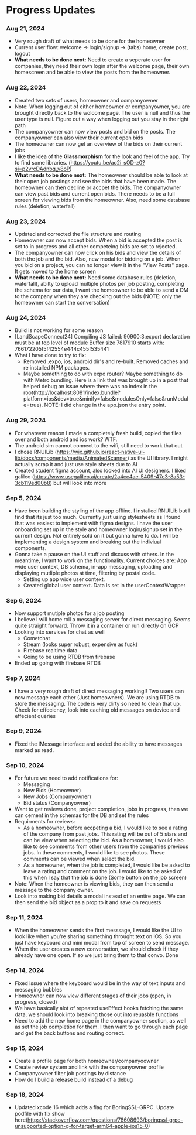 # Progress Updates

### Aug 21, 2024

- Very rough draft of what needs to be done for the homeowner
- Current user flow: welcome -> login/signup -> (tabs) home, create post, logout
- **What needs to be done next:** Need to create a seperate user for companies, they need their own login after the welcome page, their own homescreen and be able to view the posts from the homeowner.

### Aug 22, 2024

- Created two sets of users, homeowner and companyowner
- Note: When logging out of either homeowner or companyowner, you are brought directly back to the wolcome page. The user is null and thus the user type is null. Figure out a way when logging out you stay in the right path
- The companyowner can now view posts and bid on the posts. The companyowner can also view their current open bids
- The homeowner can now get an overview of the bids on their current jobs
- I like the idea of the **Glassmorphism** for the look and feel of the app. Try to find some libraries. (https://youtu.be/ao2i_sOD-z0?si=p2vrcDAdnbq_v8oP)
- **What needs to be done next:** The homeowner should be able to look at their open job postings and see the bids that have been made. The homeowner can then decline or accpet the bids. The companyowner can view past bids and current open bids. There needs to be a full screen for viewing bids from the homeowner. Also, need some database rules (deletion, waterfall)

### Aug 23, 2024

- Updated and corrected the file structure and routing
- Homeowner can now accept bids. When a bid is accepted the post is set to in progress and all other competeing bids are set to rejected.
- The companyowner can now click on his bids and view the details of both the job and the bid. Also, new modal for bidding on a job. When you bid on a project, you can no longer view it in the "View Posts" page. It gets moved to the home screen
- **What needs to be done next:** Need some database rules (deletion, waterfall), abilty to upload multiple photos per job posting, completing the schema for our data, I want the homeowner to be able to send a DM to the company when they are checking out the bids (NOTE: only the homeowner can start the conversation)

### Aug 24, 2024

- Build is not working for some reason
- [LandScapeConnect24] Compiling JS failed: 90900:3:export declaration must be at top level of module Buffer size 7817910 starts with: 766172205f5f42554e444c455f535441
- What I have done to try to fix:
  - Removed .expo, ios, android dir's and re-built. Removed caches and re installed NPM packages.
  - Maybe something to do with expo router? Maybe something to do with Metro bundling. Here is a link that was brought up in a post that helped debug an issue where there was no index in the root(http://localhost:8081/index.bundle?platform=ios&dev=true&minify=false&modulesOnly=false&runModule=true). NOTE: I did change in the app.json the entry point.

### Aug 29, 2024

- For whatever reason I made a completely fresh build, copied the files over and both android and ios work? WTF.
- The android sim cannot connect to the wifi, still need to work that out
- I chose RNUILib (https://wix.github.io/react-native-ui-lib/docs/components/media/AnimatedScanner) as the UI library. I might actually scrap it and just use style sheets due to AI
- Created student figma account, also looked into AI UI designers. I liked galileo (https://www.usegalileo.ai/create/2a4cc4ae-5409-47c3-8a53-3cb119ed00b8) but will look into more

### Sep 5, 2024

- Have been building the styling of the app offline. I installed RNUILib but I find that its just too much. Currently just using stylesheets as I found that was easiest to implement with figma designs. I have the user onboarding set up in the style and homeowner login/signup set in the current design. Not entirely sold on it but gonna have to do. I will be implementing a design system and breaking out the indiviual components.
- Gonna take a pause on the UI stuff and discuss with others. In the meantime, I want to work on the functionality. Current choices are: App wide user context, DB schema, in-app messaging, uploading and displaying mutliple photos at time, filtering by postal code.
  - Setting up app wide user context.
  - Created global user context. Data is set in the userContextWrapper

### Sep 6, 2024

- Now support mutiple photos for a job posting
- I believe I will home roll a messaging server for direct messaging. Seems quite straight forward. Throw it in a container or run directly on GCP
- Looking into services for chat as well
  - Cometchat
  - Stream (looks super robust, expensive as fuck)
  - Firebase realtime data
  - Going to be using RTDB from firebase
- Ended up going with firebase RTDB

### Sep 7, 2024

- I have a very rough draft of direct messaging working!! Two users can now message each other (Just homeowners). We are using RTDB to store the messaging. The code is very dirty so need to clean that up. Check for effeciency, look into caching old messages on device and effecient queries

### Sep 9, 2024

- Fixed the IMessage interface and added the ability to have messages marked as read.

### Sep 10, 2024

- For future we need to add notifications for:
  - Messaging
  - New Bids (Homeowner)
  - New Jobs (Companyowner)
  - Bid status (Companyowner)
- Want to get reviews done, project completion, jobs in progress, then we can cement in the schemas for the DB and set the rules
- Requirments for reviews:
  - As a homeowner, before accpeting a bid, I would like to see a rating of the company from past jobs. This rating will be out of 5 stars and can be view when selecting the bid. As a homeowner, I would also like to see comments from other users from the companies previous jobs. In these comments, I would like to see photos. These comments can be viewed when select the bid.
  - As a homeowner, when the job is completed, I would like be asked to leave a rating and comment on the job. I would like to be asked of this when I say that the job is done (Some button on the job screen)
- Note: When the homeowner is viewing bids, they can then send a message to the company owner.
- Look into making bid details a modal instead of an entire page. We can then send the bid object as a prop to it and save on requests

### Sep 11, 2024

- When the homeowner sends the first messsage, I would like the UI to look like when you're sharing something throught text on iOS. So you just have keyboard and mini modal from top of screen to send message.
- When the user creates a new conversation, we should check if they already have one open. If so we just bring them to that convo. Done

### Sep 14, 2024

- Fixed issue where the keyboard would be in the way of text inputs and messaging bubbles
- Homeowner can now view different stages of their jobs (open, in progress, closed)
- We have basically alot of repeated useEffect hooks fetching the same data, we should look into breaking those out into reuasble functions
- Need to add the new home page in the companyowner section, as well as set the job completion for them. I then want to go through each page and get the back buttons and routing correct.

### Sep 15, 2024

- Create a profile page for both homeowner/companyoowner
- Create review system and link with the companyowner profile
- Companyowner filter job postings by distance
- How do I build a release build instead of a debug

### Sep 18, 2024

- Updated xcode 16 which adds a flag for BoringSSL-GRPC. Update podfile with fix show here(https://stackoverflow.com/questions/78608693/boringssl-grpc-unsupported-option-g-for-target-arm64-apple-ios15-0)
